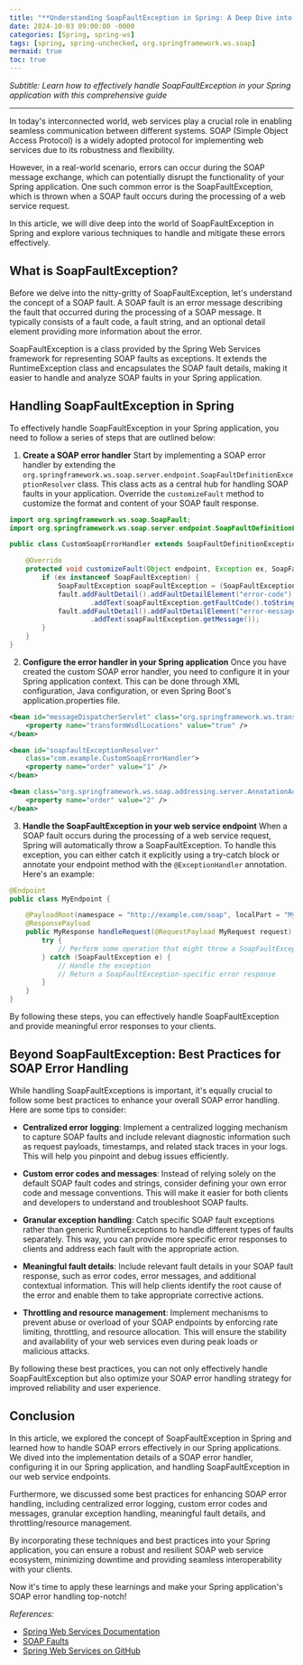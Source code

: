 ```yaml
---
title: "**Understanding SoapFaultException in Spring: A Deep Dive into SOAP Error Handling**"
date: 2024-10-03 09:00:00 -0000
categories: [Spring, spring-ws]
tags: [spring, spring-unchecked, org.springframework.ws.soap]
mermaid: true
toc: true
---
```



*Subtitle: Learn how to effectively handle SoapFaultException in your Spring application with this comprehensive guide*

---

In today's interconnected world, web services play a crucial role in enabling seamless communication between different systems. SOAP (Simple Object Access Protocol) is a widely adopted protocol for implementing web services due to its robustness and flexibility.

However, in a real-world scenario, errors can occur during the SOAP message exchange, which can potentially disrupt the functionality of your Spring application. One such common error is the SoapFaultException, which is thrown when a SOAP fault occurs during the processing of a web service request.

In this article, we will dive deep into the world of SoapFaultException in Spring and explore various techniques to handle and mitigate these errors effectively.

## **What is SoapFaultException?**

Before we delve into the nitty-gritty of SoapFaultException, let's understand the concept of a SOAP fault. A SOAP fault is an error message describing the fault that occurred during the processing of a SOAP message. It typically consists of a fault code, a fault string, and an optional detail element providing more information about the error.

SoapFaultException is a class provided by the Spring Web Services framework for representing SOAP faults as exceptions. It extends the RuntimeException class and encapsulates the SOAP fault details, making it easier to handle and analyze SOAP faults in your Spring application.

## **Handling SoapFaultException in Spring**

To effectively handle SoapFaultException in your Spring application, you need to follow a series of steps that are outlined below:

1. **Create a SOAP error handler**
   Start by implementing a SOAP error handler by extending the `org.springframework.ws.soap.server.endpoint.SoapFaultDefinitionExceptionResolver` class. This class acts as a central hub for handling SOAP faults in your application. Override the `customizeFault` method to customize the format and content of your SOAP fault response.

```java
import org.springframework.ws.soap.SoapFault;
import org.springframework.ws.soap.server.endpoint.SoapFaultDefinitionExceptionResolver;

public class CustomSoapErrorHandler extends SoapFaultDefinitionExceptionResolver {

    @Override
    protected void customizeFault(Object endpoint, Exception ex, SoapFault fault) {
        if (ex instanceof SoapFaultException) {
            SoapFaultException soapFaultException = (SoapFaultException) ex;
            fault.addFaultDetail().addFaultDetailElement("error-code")
                    .addText(soapFaultException.getFaultCode().toString());
            fault.addFaultDetail().addFaultDetailElement("error-message")
                    .addText(soapFaultException.getMessage());
        }
    }
}
```

2. **Configure the error handler in your Spring application**
   Once you have created the custom SOAP error handler, you need to configure it in your Spring application context. This can be done through XML configuration, Java configuration, or even Spring Boot's application.properties file.

```xml
<bean id="messageDispatcherServlet" class="org.springframework.ws.transport.http.MessageDispatcherServlet">
    <property name="transformWsdlLocations" value="true" />
</bean>

<bean id="soapfaultExceptionResolver"
    class="com.example.CustomSoapErrorHandler">
    <property name="order" value="1" />
</bean>

<bean class="org.springframework.ws.soap.addressing.server.AnnotationActionEndpointMapping">
    <property name="order" value="2" />
</bean>
```

3. **Handle the SoapFaultException in your web service endpoint**
   When a SOAP fault occurs during the processing of a web service request, Spring will automatically throw a SoapFaultException. To handle this exception, you can either catch it explicitly using a try-catch block or annotate your endpoint method with the `@ExceptionHandler` annotation. Here's an example:

```java
@Endpoint
public class MyEndpoint {

    @PayloadRoot(namespace = "http://example.com/soap", localPart = "MyRequest")
    @ResponsePayload
    public MyResponse handleRequest(@RequestPayload MyRequest request) {
        try {
            // Perform some operation that might throw a SoapFaultException
        } catch (SoapFaultException e) {
            // Handle the exception
            // Return a SoapFaultException-specific error response
        }
    }
}
```

By following these steps, you can effectively handle SoapFaultException and provide meaningful error responses to your clients.

## **Beyond SoapFaultException: Best Practices for SOAP Error Handling**

While handling SoapFaultExceptions is important, it's equally crucial to follow some best practices to enhance your overall SOAP error handling. Here are some tips to consider:

- **Centralized error logging**: Implement a centralized logging mechanism to capture SOAP faults and include relevant diagnostic information such as request payloads, timestamps, and related stack traces in your logs. This will help you pinpoint and debug issues efficiently.

- **Custom error codes and messages**: Instead of relying solely on the default SOAP fault codes and strings, consider defining your own error code and message conventions. This will make it easier for both clients and developers to understand and troubleshoot SOAP faults.

- **Granular exception handling**: Catch specific SOAP fault exceptions rather than generic RuntimeExceptions to handle different types of faults separately. This way, you can provide more specific error responses to clients and address each fault with the appropriate action.

- **Meaningful fault details**: Include relevant fault details in your SOAP fault response, such as error codes, error messages, and additional contextual information. This will help clients identify the root cause of the error and enable them to take appropriate corrective actions.

- **Throttling and resource management**: Implement mechanisms to prevent abuse or overload of your SOAP endpoints by enforcing rate limiting, throttling, and resource allocation. This will ensure the stability and availability of your web services even during peak loads or malicious attacks.

By following these best practices, you can not only effectively handle SoapFaultException but also optimize your SOAP error handling strategy for improved reliability and user experience.

## **Conclusion**

In this article, we explored the concept of SoapFaultException in Spring and learned how to handle SOAP errors effectively in our Spring applications. We dived into the implementation details of a SOAP error handler, configuring it in our Spring application, and handling SoapFaultException in our web service endpoints.

Furthermore, we discussed some best practices for enhancing SOAP error handling, including centralized error logging, custom error codes and messages, granular exception handling, meaningful fault details, and throttling/resource management.

By incorporating these techniques and best practices into your Spring application, you can ensure a robust and resilient SOAP web service ecosystem, minimizing downtime and providing seamless interoperability with your clients.

Now it's time to apply these learnings and make your Spring application's SOAP error handling top-notch!

*References:*
- [Spring Web Services Documentation](https://docs.spring.io/spring-ws/docs/current/reference/)
- [SOAP Faults](https://www.w3.org/TR/xmlsoap11/)
- [Spring Web Services on GitHub](https://github.com/spring-projects/spring-ws)

